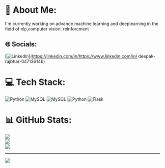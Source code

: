 # 💫 About Me:
I'm currently working on advance machine learning and deeplearning  in the field of nlp,computer vision, reinforcment <br>


## 🌐 Socials:
[![LinkedIn](https://img.shields.io/badge/LinkedIn-%230077B5.svg?logo=linkedin&logoColor=white)](https://linkedin.com/in/https://www.linkedin.com/in/ deepak-rajbhar-04713614b) 

# 💻 Tech Stack:
![Python](https://img.shields.io/badge/python-3670A0?style=for-the-badge&logo=python&logoColor=ffdd54) ![MySQL](https://img.shields.io/badge/mysql-4479A1.svg?style=for-the-badge&logo=mysql&logoColor=white) ![MySQL](https://img.shields.io/badge/mysql-4479A1.svg?style=for-the-badge&logo=mysql&logoColor=white) ![Python](https://img.shields.io/badge/python-3670A0?style=for-the-badge&logo=python&logoColor=ffdd54) ![Flask](https://img.shields.io/badge/flask-%23000.svg?style=for-the-badge&logo=flask&logoColor=white)
# 📊 GitHub Stats:
![](https://github-readme-stats.vercel.app/api?username=Deepak-2001-py/&theme=dark&hide_border=false&include_all_commits=false&count_private=false)<br/>
![](https://github-readme-streak-stats.herokuapp.com/?user=Deepak-2001-py/&theme=dark&hide_border=false)<br/>
![](https://github-readme-stats.vercel.app/api/top-langs/?username=Deepak-2001-py/&theme=dark&hide_border=false&include_all_commits=false&count_private=false&layout=compact)

---
[![](https://visitcount.itsvg.in/api?id=Deepak-2001-py/&icon=4&color=0)](https://visitcount.itsvg.in)

<!-- Proudly created with GPRM ( https://gprm.itsvg.in ) -->